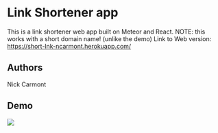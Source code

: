 # Link Shortener app

This is a link shortener web app built on Meteor and React. NOTE: this works with a short domain name! (unlike the demo)
Link to Web version: https://short-lnk-ncarmont.herokuapp.com/


## Authors
Nick Carmont

## Demo
![](Link-shortener-demo.gif)
